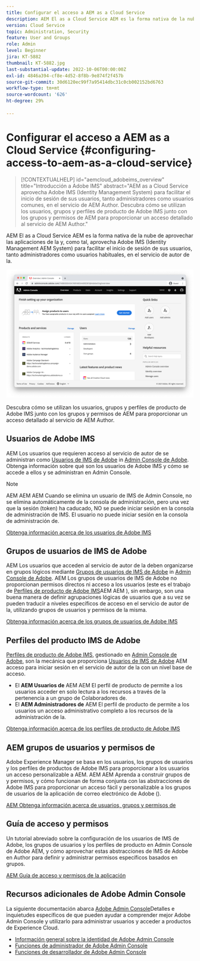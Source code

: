 ```yaml
---
title: Configurar el acceso a AEM as a Cloud Service
description: AEM El as a Cloud Service AEM es la forma nativa de la nube de aprovechar las aplicaciones de la y, como tal, aprovecha Adobe IMS (Identity Management AEM System) para facilitar el inicio de sesión de los usuarios, tanto los administradores como los usuarios habituales, en el servicio de creación de. AEM AEM Descubra cómo se utilizan los usuarios de IMS de Adobe, los grupos de usuarios y los perfiles de producto junto con los grupos de usuarios y permisos para proporcionar acceso específico al Autor de la.
version: Cloud Service
topic: Administration, Security
feature: User and Groups
role: Admin
level: Beginner
jira: KT-5882
thumbnail: KT-5882.jpg
last-substantial-update: 2022-10-06T00:00:00Z
exl-id: 4846a394-cf8e-4d52-8f8b-9e874f2f457b
source-git-commit: 30d6120ec99f7a95414dbc31c0cb002152bd6763
workflow-type: tm+mt
source-wordcount: '626'
ht-degree: 29%

---
```


# Configurar el acceso a AEM as a Cloud Service {#configuring-access-to-aem-as-a-cloud-service}

>[!CONTEXTUALHELP]
>id="aemcloud_adobeims_overview"
>title="Introducción a Adobe IMS"
>abstract="AEM as a Cloud Service aprovecha Adobe IMS (Identity Management System) para facilitar el inicio de sesión de sus usuarios, tanto administradores como usuarios comunes, en el servicio de AEM Author. Descubra cómo se utilizan los usuarios, grupos y perfiles de producto de Adobe IMS junto con los grupos y permisos de AEM para proporcionar un acceso detallado al servicio de AEM Author."

AEM El as a Cloud Service AEM es la forma nativa de la nube de aprovechar las aplicaciones de la y, como tal, aprovecha Adobe IMS (Identity Management AEM System) para facilitar el inicio de sesión de sus usuarios, tanto administradores como usuarios habituales, en el servicio de autor de la.

![Adobe Admin Console](./assets/hero.png)

Descubra cómo se utilizan los usuarios, grupos y perfiles de producto de Adobe IMS junto con los grupos y permisos de AEM para proporcionar un acceso detallado al servicio de AEM Author.

## Usuarios de Adobe IMS

AEM Los usuarios que requieren acceso al servicio de autor de se administran como [Usuarios de IMS de Adobe](https://helpx.adobe.com/es/enterprise/using/set-up-identity.html) in [Admin Console de Adobe](https://adminconsole.adobe.com). Obtenga información sobre qué son los usuarios de Adobe IMS y cómo se accede a ellos y se administran en Admin Console.

>[!NOTE]
>
>AEM AEM AEM Cuando se elimina un usuario de IMS de Admin Console, no se elimina automáticamente de la consola de administración, pero una vez que la sesión (token) ha caducado, NO se puede iniciar sesión en la consola de administración de IMS. El usuario no puede iniciar sesión en la consola de administración de.


[Obtenga información acerca de los usuarios de Adobe IMS](./adobe-ims-users.md)

## Grupos de usuarios de IMS de Adobe

AEM Los usuarios que acceden al servicio de autor de la deben organizarse en grupos lógicos mediante [Grupos de usuarios de IMS de Adobe](https://helpx.adobe.com/es/enterprise/using/user-groups.html) in [Admin Console de Adobe](https://adminconsole.adobe.com). AEM Los grupos de usuarios de IMS de Adobe no proporcionan permisos directos ni acceso a los usuarios (este es el trabajo de [Perfiles de producto de Adobe IMS](#adobe-ims-product-profiles)AEM AEM ), sin embargo, son una buena manera de definir agrupaciones lógicas de usuarios que a su vez se pueden traducir a niveles específicos de acceso en el servicio de autor de la, utilizando grupos de usuarios y permisos de la misma.

[Obtenga información acerca de los grupos de usuarios de Adobe IMS](./adobe-ims-user-groups.md)

## Perfiles del producto IMS de Adobe

[Perfiles de producto de Adobe IMS](https://helpx.adobe.com/enterprise/using/manage-permissions-and-roles.html), gestionado en [Admin Console de Adobe](https://adminconsole.adobe.com), son la mecánica que proporciona [Usuarios de IMS de Adobe](#adobe-ims-users) AEM acceso para iniciar sesión en el servicio de autor de la con un nivel base de acceso.

+ El __AEM Usuarios de__ AEM AEM El perfil de producto de permite a los usuarios acceder en solo lectura a los recursos a través de la pertenencia a un grupo de Colaboradores de.
+ El __AEM Administradores de__ AEM El perfil de producto de permite a los usuarios un acceso administrativo completo a los recursos de la administración de la.

[Obtenga información acerca de los perfiles de producto de Adobe IMS](./adobe-ims-product-profiles.md)

## AEM grupos de usuarios y permisos de

Adobe Experience Manager se basa en los usuarios, los grupos de usuarios y los perfiles de productos de Adobe IMS para proporcionar a los usuarios un acceso personalizable a AEM. AEM AEM Aprenda a construir grupos de y permisos, y cómo funcionan de forma conjunta con las abstracciones de Adobe IMS para proporcionar un acceso fácil y personalizable a los grupos de usuarios de la aplicación de correo electrónico de Adobe ().

[AEM Obtenga información acerca de usuarios, grupos y permisos de](./aem-users-groups-and-permissions.md)

## Guía de acceso y permisos

Un tutorial abreviado sobre la configuración de los usuarios de IMS de Adobe, los grupos de usuarios y los perfiles de producto en Admin Console de Adobe AEM, y cómo aprovechar estas abstracciones de IMS de Adobe en Author para definir y administrar permisos específicos basados en grupos.

[AEM Guía de acceso y permisos de la aplicación](./walk-through.md)

## Recursos adicionales de Adobe Admin Console

La siguiente documentación abarca [Adobe Admin Console](https://adminconsole.adobe.com)Detalles e inquietudes específicos de que pueden ayudar a comprender mejor Adobe Admin Console y utilizarlo para administrar usuarios y acceder a productos de Experience Cloud.

+ [Información general sobre la identidad de Adobe Admin Console](https://helpx.adobe.com/es/enterprise/using/identity.html)
+ [Funciones de administrador de Adobe Admin Console](https://helpx.adobe.com/enterprise/using/admin-roles.html)
+ [Funciones de desarrollador de Adobe Admin Console](https://helpx.adobe.com/es/enterprise/using/support-for-experience-cloud.html)
